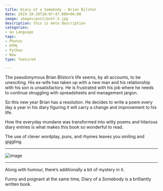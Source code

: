 ```yaml
---
title: Diary of a Somebody - Brian Bilston
date: 2019-10-29T10:07:47.000+06:00
image: images/post/post-2.jpg
description: this is meta description
categories:
- Go Language
tags:
- Photos
- HTML
- Python
- New
type: featured

---
```


The pseudonymous Brian Bilston’s life seems, by all accounts, to be unexciting. His ex-wife has taken up with a new man and his relationship with his son is unsatisfactory. He is frustrated with his job where he needs to continue struggling with spreadsheets and management jargon.

So this new year Brian has a resolution. He decides to write a poem every day a year in his diary figuring it will carry a change and improvement to his life.

How the everyday mundane was transformed into witty poems and hilarious diary entries is what makes this book so wonderful to read.

The use of clever wordplay, puns, and rhymes leaves you smiling and giggling.

<hr>

![image](../../images/post/post-1.jpg)

<hr>

Along with humour, there’s additionally a bit of mystery in it. 

Funny and poignant at the same time, Diary of a Somebody is a brilliantly written book.